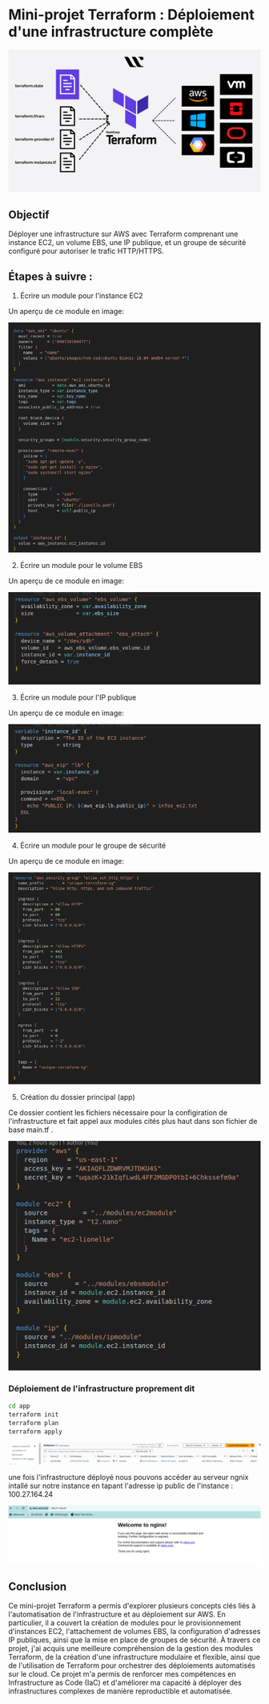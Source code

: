 # Mini-projet Terraform : Déploiement d'une infrastructure complète

![alt text](images/Terraform.png)

## Objectif
Déployer une infrastructure sur AWS avec Terraform comprenant une instance EC2, un volume EBS, une IP publique, et un groupe de sécurité configuré pour autoriser le trafic HTTP/HTTPS.

## Étapes à suivre :

1. Écrire un module pour l'instance EC2 

Un aperçu de ce module en image:

![alt text](images/image-1.png)


2. Écrire un module pour le volume EBS

Un aperçu de ce module en image:

![alt text](images/image-2.png)


3. Écrire un module pour l'IP publique 

Un aperçu de ce module en image:

![alt text](images/image-3.png)


4. Écrire un module pour le groupe de sécurité 

Un aperçu de ce module en image:

![alt text](images/image-4.png)


5. Création du dossier principal (app)

Ce dossier contient les fichiers nécessaire pour la configiration de l'infrastructure et fait appel aux modules cités plus haut dans son fichier de base main.tf .

![alt text](images/image-5.png)


### Déploiement de l'infrastructure proprement dit 

```bash
cd app
terraform init
terraform plan
terraform apply
```

![alt text](images/image.png)

une fois l'infrastructure déployé nous pouvons accéder au serveur ngnix intallé sur notre instance 
en tapant l'adresse ip public de l'instance : 100.27.164.24


![alt text](images/image-6.png)


## Conclusion

Ce mini-projet Terraform a permis d'explorer plusieurs concepts clés liés à l'automatisation de l'infrastructure et au déploiement sur AWS. En particulier, il a couvert la création de modules pour le provisionnement d'instances EC2, l'attachement de volumes EBS, la configuration d'adresses IP publiques, ainsi que la mise en place de groupes de sécurité. À travers ce projet, j'ai acquis une meilleure compréhension de la gestion des modules Terraform, de la création d'une infrastructure modulaire et flexible, ainsi que de l'utilisation de Terraform pour orchestrer des déploiements automatisés sur le cloud. Ce projet m'a permis de renforcer mes compétences en Infrastructure as Code (IaC) et d'améliorer ma capacité à déployer des infrastructures complexes de manière reproductible et automatisée.
